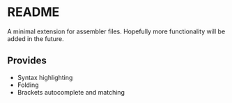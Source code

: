 # README

A minimal extension for assembler files.
Hopefully more functionality will be added in the future.

## Provides

- Syntax highlighting
- Folding
- Brackets autocomplete and matching